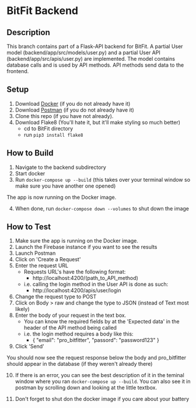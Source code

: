 # BitFit Backend

## Description
This branch contains part of a Flask-API backend for BitFit. A
partial User model (backend/app/src/models/user.py) and a partial User API
(backend/app/src/apis/user.py) are implemented. The model contains database
calls and is used by API methods. API methods send data to the frontend.

## Setup
1. Download [Docker](https://www.docker.com/products/docker-desktop "Download Docker ") (if you do not already have it)
2. Download [Postman](https://www.postman.com/downloads/ "Download Postman") (if you do not already have it)
3. Clone this repo (if you have not already).
4. Download Flake8 (You'll hate it, but it'll make styling so much better)
    - cd to BitFit directory
    - run `pip3 install flake8`

## How to Build
1. Navigate to the backend subdirectory
2. Start docker
3. Run `docker-compose up --build` (this takes over your terminal window so
   make sure you have another one opened)

The app is now running on the Docker image.

4. When done, run `docker-compose down --volumes` to shut down the image

## How to Test
1. Make sure the app is running on the Docker image.
2. Launch the Firebase instance if you want to see the results
3. Launch Postman
4. Click on 'Create a Request'
5. Enter the request URL
    - Requests URL's have the following format:
        - http://localhost:4200/(path_to_API_method)
    - i.e. calling the login method in the User API is done as such:
        - http://localhost:4200/apis/user/login
6. Change the request type to POST
7. Click on Body > raw and change the type to JSON (instead of Text most
   likely)
8. Enter the body of your request in the text box.
    - You can know the required fields by at the 'Expected data' in the header
      of the API method being called
    - i.e. the login method requires a body like this:
        - {
              "email": "pro_bitfitter",
              "passord": "password123"
          }
9. Click 'Send'

You should now see the request response below the body and pro_bitfitter should
appear in the database (if they weren't already there)

10. If there is an error, you can see the best description of it in the
    teminal window where you ran `docker-compose up --build`. You can also see
    it in postman by scrolling down and looking at the little textbox.

11. Don't forget to shut don the docker image if you care about your battery
